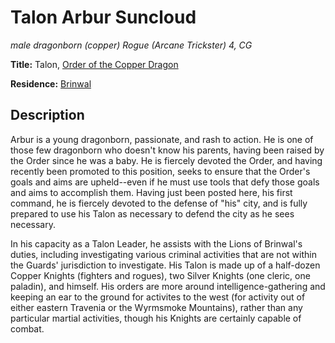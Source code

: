 # Talon Arbur Suncloud
*male dragonborn (copper) Rogue (Arcane Trickster) 4, CG*

**Title:** Talon, [Order of the Copper Dragon](/Organizations/DraconicOrder/Copper.md)

**Residence:** [Brinwal](/Cities/Brinwal.md)

## Description
Arbur is a young dragonborn, passionate, and rash to action. He is one of those few dragonborn who doesn't know his parents, having been raised by the Order since he was a baby. He is fiercely devoted the Order, and having recently been promoted to this position, seeks to ensure that the Order's goals and aims are upheld--even if he must use tools that defy those goals and aims to accomplish them. Having just been posted here, his first command, he is fiercely devoted to the defense of "his" city, and is fully prepared to use his Talon as necessary to defend the city as he sees necessary.

In his capacity as a Talon Leader, he assists with the Lions of Brinwal's duties, including investigating various criminal activities that are not within the Guards' jurisdiction to investigate. His Talon is made up of a half-dozen Copper Knights (fighters and rogues), two Silver Knights (one cleric, one paladin), and himself. His orders are more around intelligence-gathering and keeping an ear to the ground for activites to the west (for activity out of either eastern Travenia or the Wyrmsmoke Mountains), rather than any particular martial activities, though his Knights are certainly capable of combat.
